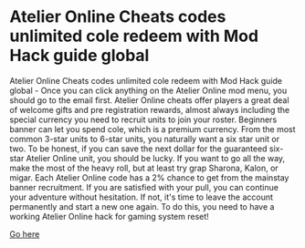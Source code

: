 # Atelier Online Cheats codes unlimited cole redeem with Mod Hack guide global

Atelier Online Cheats codes unlimited cole redeem with Mod Hack guide global - Once you can click anything on the Atelier Online mod menu, you should go to the email first. Atelier Online cheats offer players a great deal of welcome gifts and pre registration rewards, almost always including the special currency you need to recruit units to join your roster. Beginners banner can let you spend cole, which is a premium currency. From the most common 3-star units to 6-star units, you naturally want a six star unit or two. To be honest, if you can save the next dollar for the guaranteed six-star Atelier Online unit, you should be lucky. If you want to go all the way, make the most of the heavy roll, but at least try grap Sharona, Kalon, or migar. Each Atelier Online code has a 2% chance to get from the mainstay banner recruitment. If you are satisfied with your pull, you can continue your adventure without hesitation. If not, it's time to leave the account permanently and start a new one again. To do this, you need to have a working Atelier Online hack for gaming system reset!

<a href="https://yintamod.xyz/atelier-online/">Go here</a>

